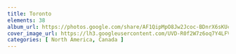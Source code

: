 ```yaml
---
title: Toronto
elements: 38
album_url: https://photos.google.com/share/AF1QipMpO8Jw2Jcoc-BDnrX6sKUcV5048viudndi9qy957UN45s_cjLr4NeEkkZxfoQJnQ?key=ck80dmtDam03SWdBN3ExS1B4VHNLRnhMcXlFUlZR
cover_image_url: https://lh3.googleusercontent.com/UVD-R0f2W7z6oq7Y4LFVp7riKungW4cC1YPhR5eLVo-QpT6qOy34nmDZWM9yafIQQfhfHIW9ks0LMFHjvCSR6iEA8rY26VtsiP6ZRy2xzGiTa2mHNKSoxjo8_-nZj5ED9Ob2bhF36wOpx96kPs1_Q0huyR8HtHvapVai62maeQA16y7hyW7-CuA7o6pflmUNDrqeN7Y-SWSHwlGBohP-vYKFocKnuZwdPVzdy6A7B716TREINsXA-uO6GQ0S9sj2bDYZdKugc97g-QuxQL5WyMD0-O3e0_b5iHtEzeHhmhXu5zIYhPXD8lOjWP2KSN_iARnpjoNyEOHIg5GM13_5eSamRf9oM-jAElsFnn36vveWcuTTFKm_l6XYzpxpWyS0gkHNrrkpERWoiNeiP_5kCbZI0oEGGrrSVPI4fFRsJANVi07SVzCp1uAsaO9RD_-k-0gCdWCimCIO6BI8ZCySJVMAmtQmUuwDuuBteEtUfR6MB16w9gtGVgZ04kGyNEmKY7tw8UUbQ3QhTtvbKb8xfa3P7pku4RdCRutAkf8QFKqlyzyf2ojfWbZnaof0_s5yZPJxQ6EBPY87oGFOe-fkuwK63qcfLCyk6AhaUVcJE9GR2uoq8rVDBlHNHHeV3n2HxcAj0oHy_dYwguU_0mUfFTPkbw=s195-p-k-no
categories: [ North America, Canada ]
---
```

